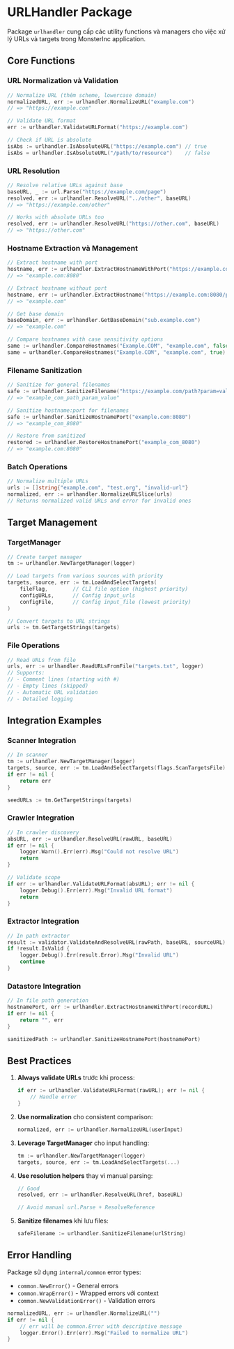# URLHandler Package

Package `urlhandler` cung cấp các utility functions và managers cho việc xử lý URLs và targets trong MonsterInc application.

## Core Functions

### URL Normalization và Validation

```go
// Normalize URL (thêm scheme, lowercase domain)
normalizedURL, err := urlhandler.NormalizeURL("example.com")
// => "https://example.com"

// Validate URL format
err := urlhandler.ValidateURLFormat("https://example.com")

// Check if URL is absolute
isAbs := urlhandler.IsAbsoluteURL("https://example.com") // true
isAbs = urlhandler.IsAbsoluteURL("/path/to/resource")    // false
```

### URL Resolution

```go
// Resolve relative URLs against base
baseURL, _ := url.Parse("https://example.com/page")
resolved, err := urlhandler.ResolveURL("../other", baseURL)
// => "https://example.com/other"

// Works with absolute URLs too
resolved, err := urlhandler.ResolveURL("https://other.com", baseURL)
// => "https://other.com"
```

### Hostname Extraction và Management

```go
// Extract hostname with port
hostname, err := urlhandler.ExtractHostnameWithPort("https://example.com:8080/path")
// => "example.com:8080"

// Extract hostname without port
hostname, err := urlhandler.ExtractHostname("https://example.com:8080/path")
// => "example.com"

// Get base domain
baseDomain, err := urlhandler.GetBaseDomain("sub.example.com")
// => "example.com"

// Compare hostnames with case sensitivity options
same := urlhandler.CompareHostnames("Example.COM", "example.com", false) // true
same = urlhandler.CompareHostnames("Example.COM", "example.com", true)  // false
```

### Filename Sanitization

```go
// Sanitize for general filenames
safe := urlhandler.SanitizeFilename("https://example.com/path?param=value")
// => "example_com_path_param_value"

// Sanitize hostname:port for filenames
safe := urlhandler.SanitizeHostnamePort("example.com:8080")
// => "example_com_8080"

// Restore from sanitized
restored := urlhandler.RestoreHostnamePort("example_com_8080")
// => "example.com:8080"
```

### Batch Operations

```go
// Normalize multiple URLs
urls := []string{"example.com", "test.org", "invalid-url"}
normalized, err := urlhandler.NormalizeURLSlice(urls)
// Returns normalized valid URLs and error for invalid ones
```

## Target Management

### TargetManager

```go
// Create target manager
tm := urlhandler.NewTargetManager(logger)

// Load targets from various sources with priority
targets, source, err := tm.LoadAndSelectTargets(
    fileFlag,        // CLI file option (highest priority)
    configURLs,      // Config input_urls 
    configFile,      // Config input_file (lowest priority)
)

// Convert targets to URL strings
urls := tm.GetTargetStrings(targets)
```

### File Operations

```go
// Read URLs from file
urls, err := urlhandler.ReadURLsFromFile("targets.txt", logger)
// Supports:
// - Comment lines (starting with #)
// - Empty lines (skipped)
// - Automatic URL validation
// - Detailed logging
```

## Integration Examples

### Scanner Integration

```go
// In scanner
tm := urlhandler.NewTargetManager(logger)
targets, source, err := tm.LoadAndSelectTargets(flags.ScanTargetsFile)
if err != nil {
    return err
}

seedURLs := tm.GetTargetStrings(targets)
```

### Crawler Integration

```go
// In crawler discovery
absURL, err := urlhandler.ResolveURL(rawURL, baseURL)
if err != nil {
    logger.Warn().Err(err).Msg("Could not resolve URL")
    return
}

// Validate scope
if err := urlhandler.ValidateURLFormat(absURL); err != nil {
    logger.Debug().Err(err).Msg("Invalid URL format")
    return
}
```

### Extractor Integration

```go
// In path extractor
result := validator.ValidateAndResolveURL(rawPath, baseURL, sourceURL)
if !result.IsValid {
    logger.Debug().Err(result.Error).Msg("Invalid URL")
    continue
}
```

### Datastore Integration

```go
// In file path generation
hostnamePort, err := urlhandler.ExtractHostnameWithPort(recordURL)
if err != nil {
    return "", err
}

sanitizedPath := urlhandler.SanitizeHostnamePort(hostnamePort)
```

## Best Practices

1. **Always validate URLs** trước khi process:
   ```go
   if err := urlhandler.ValidateURLFormat(rawURL); err != nil {
       // Handle error
   }
   ```

2. **Use normalization** cho consistent comparison:
   ```go
   normalized, err := urlhandler.NormalizeURL(userInput)
   ```

3. **Leverage TargetManager** cho input handling:
   ```go
   tm := urlhandler.NewTargetManager(logger)
   targets, source, err := tm.LoadAndSelectTargets(...)
   ```

4. **Use resolution helpers** thay vì manual parsing:
   ```go
   // Good
   resolved, err := urlhandler.ResolveURL(href, baseURL)
   
   // Avoid manual url.Parse + ResolveReference
   ```

5. **Sanitize filenames** khi lưu files:
   ```go
   safeFilename := urlhandler.SanitizeFilename(urlString)
   ```

## Error Handling

Package sử dụng `internal/common` error types:

- `common.NewError()` - General errors
- `common.WrapError()` - Wrapped errors với context
- `common.NewValidationError()` - Validation errors

```go
normalizedURL, err := urlhandler.NormalizeURL("")
if err != nil {
    // err will be common.Error with descriptive message
    logger.Error().Err(err).Msg("Failed to normalize URL")
}
``` 
